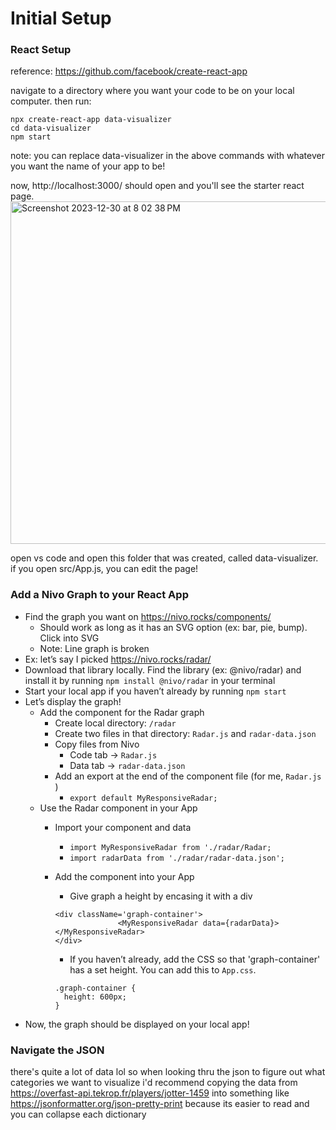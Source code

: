 

# Initial Setup 


### React Setup
reference: https://github.com/facebook/create-react-app

navigate to a directory where you want your code to be on your local computer. then run: 
```
npx create-react-app data-visualizer
cd data-visualizer
npm start
```
note: you can replace data-visualizer in the above commands with whatever you want the name of your app to be!

now, http://localhost:3000/ should open and you'll see the starter react page.
<img width="548" alt="Screenshot 2023-12-30 at 8 02 38 PM" src="https://github.com/lauraspberry/data-visualizer-cody/assets/51841883/94296a8f-4ea5-4e7c-86f1-03b824281791">


open vs code and open this folder that was created, called data-visualizer. if you open src/App.js, you can edit the page! 

### Add a Nivo Graph to your React App
- Find the graph you want on https://nivo.rocks/components/
  - Should work as long as it has an SVG option (ex: bar, pie, bump). Click into SVG
  - Note: Line graph is broken
- Ex: let’s say I picked https://nivo.rocks/radar/
- Download that library locally. Find the library (ex: @nivo/radar) and install it by running `npm install @nivo/radar` in your terminal
- Start your local app if you haven’t already by running `npm start`
- Let’s display the graph!
  - Add the component for the Radar graph
    - Create local directory: `/radar`
    - Create two files in that directory: `Radar.js` and `radar-data.json`
    - Copy files from Nivo
      - Code tab → `Radar.js`
      - Data tab → `radar-data.json`
    - Add an export at the end of the component file (for me, `Radar.js` )
      - `export default MyResponsiveRadar;`
  - Use the Radar component in your App
    - Import your component and data
      - `import MyResponsiveRadar from './radar/Radar;`
      - `import radarData from './radar/radar-data.json';`
    - Add the component into your App
      - <MyResponsiveRadar data={radarData}></MyResponsiveRadar>
    Give graph a height by encasing it with a div
      ```
      <div className='graph-container'>
                    <MyResponsiveRadar data={radarData}></MyResponsiveRadar>
      </div>
      ```
      
      - If you haven’t already, add the CSS so that 'graph-container' has a set height. You can add this to `App.css`. 
      ```
      .graph-container {
        height: 600px;
      }
      ```
- Now, the graph should be displayed on your local app! 

### Navigate the JSON 
there's quite a lot of data lol so when looking thru the json to figure out what categories we want to visualize i'd recommend copying the data from https://overfast-api.tekrop.fr/players/jotter-1459 into something like https://jsonformatter.org/json-pretty-print because its easier to read and you can collapse each dictionary

